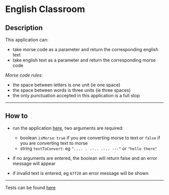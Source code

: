 # English Classroom

## Description

This application can: 
- take morse code as a parameter and return the corresponding english text
- take english text as a parameter and return the corresponding morse code

*Morse code rules:*

-  the space between letters is one unit (ie one space)
- the space between words is three units (ie three spaces)
- the only punctuation accepted in this application is a full stop 


---

## How to

- run the application [here](src/com/jasneet/Main.java), two arguments are required:

    - boolean `isMorse`: `true` if you are converting morse to text or `false` if you are converting text to morse
    - string `textToConvert`: eg `".... . .-.. .-.. ---"` or `"hello there"`
    
- if no arguments are entered, the boolean will return false and an error message will appear 
- if invalid text is entered, eg `67f20` an error message will be shown 

---

Tests can be found [here](src/com/jasneet/tests/EnglishClassroomTests.java)